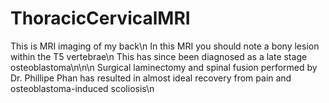 # ThoracicCervicalMRI
This is MRI imaging of my back\n
In this MRI you should note a bony lesion within the T5 vertebrae\n
This has since been diagnosed as a late stage osteoblastoma\n\n\n
Surgical laminectomy and spinal fusion performed by Dr. Phillipe Phan has resulted in almost ideal recovery from pain and osteoblastoma-induced scoliosis\n
